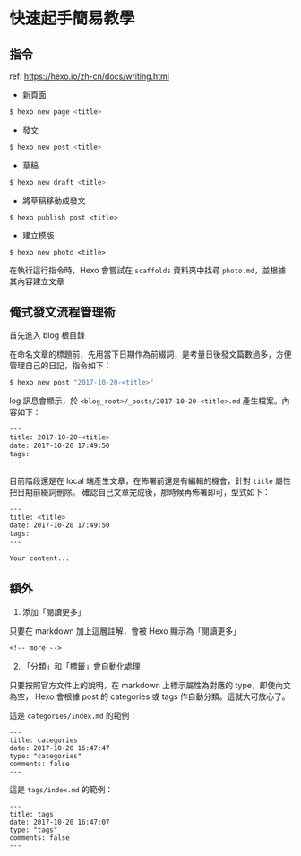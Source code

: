 # 快速起手簡易教學

## 指令

ref: https://hexo.io/zh-cn/docs/writing.html

* 新頁面

```sh
$ hexo new page <title>
```

* 發文

```sh
$ hexo new post <title>
```

* 草稿

```sh
$ hexo new draft <title>
```

* 將草稿移動成發文

```
$ hexo publish post <title>
```

* 建立模版

```
$ hexo new photo <title>
```

在執行這行指令時，Hexo 會嘗試在 `scaffolds` 資料夾中找尋 `photo.md`，並根據其內容建立文章

## 俺式發文流程管理術

首先進入 blog 根目錄

在命名文章的標題前，先用當下日期作為前綴詞，是考量日後發文篇數過多，方便管理自己的日記，指令如下：

```sh
$ hexo new post "2017-10-20-<title>"
```

log 訊息會顯示，於 `<blog_root>/_posts/2017-10-20-<title>.md` 產生檔案。內容如下：

```txt
---
title: 2017-10-20-<title>
date: 2017-10-20 17:49:50
tags:
---
```

目前階段還是在 local 端產生文章，在佈署前還是有編輯的機會，針對 `title` 屬性把日期前綴詞刪除。
確認自己文章完成後，那時候再佈署即可，型式如下：

```txt
---
title: <title>
date: 2017-10-20 17:49:50
tags:
---

Your content...
```

## 額外

1. 添加「閱讀更多」

只要在 markdown 加上這層註解，會被 Hexo 顯示為「閱讀更多」

```txt
<!-- more -->
```

2. 「分類」和「標籤」會自動化處理

只要按照官方文件上的說明，在 markdown 上標示屬性為對應的 type，即使內文為空， Hexo 會根據 post 的 categories 或 tags 作自動分類。這就大可放心了。

這是 `categories/index.md` 的範例：

```
---
title: categories
date: 2017-10-20 16:47:47
type: "categories"
comments: false
---
```

這是 `tags/index.md` 的範例：

```
---
title: tags
date: 2017-10-20 16:47:07
type: "tags"
comments: false
---
```